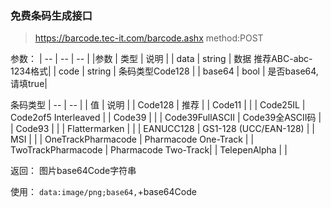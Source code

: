 ### 免费条码生成接口
> https://barcode.tec-it.com/barcode.ashx
> method:POST

参数：
| -- | -- | -- |
|参数 | 类型 | 说明 |
| data | string | 数据 推荐ABC-abc-1234格式|
| code | string | 条码类型Code128 |
| base64 | bool | 是否base64,请填true|

条码类型 
| -- | -- |
| 值 | 说明 |
| Code128 | 推荐 |
| Code11 | |
| Code25IL | Code2of5 Interleaved |
| Code39 | |
| Code39FullASCII | Code39全ASCII码 |
| Code93 | |
| Flattermarken | |
| EANUCC128 | GS1-128 (UCC/EAN-128) |
| MSI | |
| OneTrackPharmacode | Pharmacode One-Track |
| TwoTrackPharmacode | Pharmacode Two-Track|
| TelepenAlpha | |

返回： 图片base64Code字符串

使用：
`data:image/png;base64,`+base64Code
